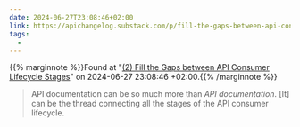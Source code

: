 ```yaml
---
date: 2024-06-27T23:08:46+02:00
link: https://apichangelog.substack.com/p/fill-the-gaps-between-api-consumer
tags:
  -
---
```

{{% marginnote %}}Found at "[(2) Fill the Gaps between API Consumer Lifecycle Stages](https://web.archive.org/web/20240627230846/https://apichangelog.substack.com/p/fill-the-gaps-between-api-consumer)" on 2024-06-27 23:08:46 +02:00.{{% /marginnote %}}

> API documentation can be so much more than _API documentation_. [It] can be the thread connecting all the stages of the API consumer lifecycle.